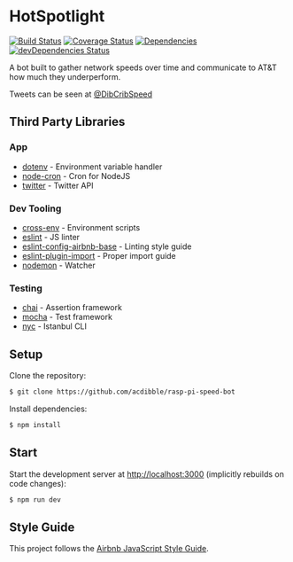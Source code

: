 # HotSpotlight
[![Build Status](https://travis-ci.org/acdibble/rasp-pi-speed-bot.svg?branch=master)](https://travis-ci.org/acdibble/rasp-pi-speed-bot)
[![Coverage Status](https://coveralls.io/repos/github/acdibble/rasp-pi-speed-bot/badge.svg?branch=master)](https://coveralls.io/github/acdibble/rasp-pi-speed-bot?branch=master)
[![Dependencies](https://david-dm.org/acdibble/rasp-pi-speed-bot.svg)](https://david-dm.org/acdibble/rasp-pi-speed-bot)
[![devDependencies Status](https://david-dm.org/acdibble/rasp-pi-speed-bot/dev-status.svg)](https://david-dm.org/acdibble/rasp-pi-speed-bot?type=dev)

A bot built to gather network speeds over time and communicate to AT&T how much they underperform.

Tweets can be seen at [@DibCribSpeed](https://twitter.com/DibCribSpeed)

## Third Party Libraries

### App

- [dotenv](https://github.com/motdotla/dotenv) - Environment variable handler
- [node-cron](https://github.com/kelektiv/node-cron) - Cron for NodeJS
- [twitter](https://www.npmjs.com/package/twitter) - Twitter API

### Dev Tooling

- [cross-env](https://github.com/kentcdodds/cross-env) - Environment scripts
- [eslint](https://eslint.org/) - JS linter
- [eslint-config-airbnb-base](https://github.com/airbnb/javascript) - Linting style guide
- [eslint-plugin-import](https://github.com/benmosher/eslint-plugin-import) - Proper import guide
- [nodemon](https://github.com/remy/nodemon) - Watcher

### Testing

- [chai](https://github.com/chaijs/chai) - Assertion framework
- [mocha](https://github.com/mochajs/mocha) - Test framework
- [nyc](https://github.com/istanbuljs/nyc) - Istanbul CLI

## Setup

Clone the repository:

```sh
$ git clone https://github.com/acdibble/rasp-pi-speed-bot
```

Install dependencies:

```sh
$ npm install
```

## Start

Start the development server at [http://localhost:3000](http://localhost:3000) (implicitly rebuilds on code changes):

```sh
$ npm run dev
```

## Style Guide

This project follows the [Airbnb JavaScript Style Guide](https://github.com/airbnb/javascript#airbnb-javascript-style-guide-).
